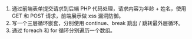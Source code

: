 1. 通过前端表单提交请求到后端 PHP 代码处理，请求内容为年龄 + 姓名，使用 GET 和 POST 请求，前端展示做 xss 漏洞防御。
2. 写一个三层循环嵌套，分别使用 continue、break 跳出 / 跳转最外层循环。
3. 通过 foreach 和 for 循环分别遍历一个数组。